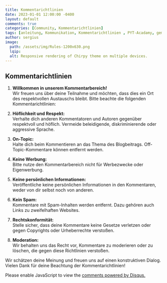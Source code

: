 ```yaml
---
title: Kommentarichtlinien 
date: 2023-01-01 12:00:00 -0400
layout: default
comments: true
categories: [Community, Kommentarichtlinien]
tags: [anleitung, Kommunikation, Kommentarichtlinien , PYT-Acadamy, gemeinschaftsprojekt, Comunity,]
author: sergius
image:
  path: /assets/img/Rules-1200x630.png
  lqip:
  alt: Responsive rendering of Chirpy theme on multiple devices.
---
```


## Kommentarichtlinien

1. **Willkommen in unserem Kommentarbereich!**  
   Wir freuen uns über deine Teilnahme und möchten, dass dies ein Ort des respektvollen Austauschs bleibt. Bitte beachte die folgenden Kommentarichtlinien:

2. **Höflichkeit und Respekt:**  
   Verhalte dich anderen Kommentatoren und Autoren gegenüber respektvoll und höflich. Vermeide beleidigende, diskriminierende oder aggressive Sprache.

3. **On-Topic:**  
   Halte dich beim Kommentieren an das Thema des Blogbeitrags. Off-Topic-Kommentare können entfernt werden.

4. **Keine Werbung:**  
   Bitte nutze den Kommentarbereich nicht für Werbezwecke oder Eigenwerbung.

5. **Keine persönlichen Informationen:**  
   Veröffentliche keine persönlichen Informationen in den Kommentaren, weder von dir selbst noch von anderen.

6. **Kein Spam:**  
   Kommentare mit Spam-Inhalten werden entfernt. Dazu gehören auch Links zu zweifelhaften Websites.

7. **Rechtskonformität:**  
   Stelle sicher, dass deine Kommentare keine Gesetze verletzen oder gegen Copyrights oder Urheberrechte verstoßen.

8. **Moderation:**  
   Wir behalten uns das Recht vor, Kommentare zu moderieren oder zu löschen, die gegen diese Richtlinien verstoßen.

Wir schätzen deine Meinung und freuen uns auf einen konstruktiven Dialog. Vielen Dank für deine Beachtung der Kommentarichtlinien!

<div id="disqus_thread"></div>
<script>
    /**
    *  RECOMMENDED CONFIGURATION VARIABLES: EDIT AND UNCOMMENT THE SECTION BELOW TO INSERT DYNAMIC VALUES FROM YOUR PLATFORM OR CMS.
    *  LEARN WHY DEFINING THESE VARIABLES IS IMPORTANT: https://disqus.com/admin/universalcode/#configuration-variables    */
    /*
    var disqus_config = function () {
    this.page.url = PAGE_URL;  // Replace PAGE_URL with your page's canonical URL variable
    this.page.identifier = PAGE_IDENTIFIER; // Replace PAGE_IDENTIFIER with your page's unique identifier variable
    };
    */
    (function() { // DON'T EDIT BELOW THIS LINE
    var d = document, s = d.createElement('script');
    s.src = 'https://https-pyt-academy-github-io.disqus.com/embed.js';
    s.setAttribute('data-timestamp', +new Date());
    (d.head || d.body).appendChild(s);
    })();
</script>
<noscript>Please enable JavaScript to view the <a href="https://disqus.com/?ref_noscript">comments powered by Disqus.</a></noscript>